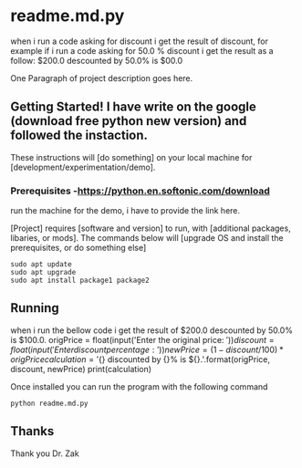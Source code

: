 # readme.md.py
when i run a code asking for discount i get the result of discount, for example if i run a code asking for 50.0 % discount i get the result as a follow: $200.0 descounted by 50.0% is $00.0


One Paragraph of project description goes here.
 

## Getting Started! I have write on the google (download free python new version) and followed the instaction.  




These instructions will [do something] on your local machine for [development/experimentation/demo].

### Prerequisites -https://python.en.softonic.com/download 
run the machine for the demo, i have to provide the link here.

[Project] requires [software and version] to run, with [additional packages, libaries, or mods]. The commands below will [upgrade OS and install the prerequisites, or do something else]

```
sudo apt update
sudo apt upgrade
sudo apt install package1 package2
```

## Running
when i run the bellow code i get the result of $200.0 descounted by 50.0% is $100.0.
origPrice = float(input('Enter the original price: $'))
discount = float(input('Enter discount percentage: '))
newPrice = (1 - discount/100)*origPrice
calculation = '${} discounted by {}% is ${}.'.format(origPrice, discount, newPrice)
print(calculation)




Once installed you can run the program with the following command

```
python readme.md.py
```






## Thanks
Thank you Dr. Zak
